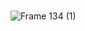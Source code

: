 ### 
![Frame 134 (1)](https://github.com/user-attachments/assets/258cadfd-fb85-486f-a7ca-7158ef000831)
